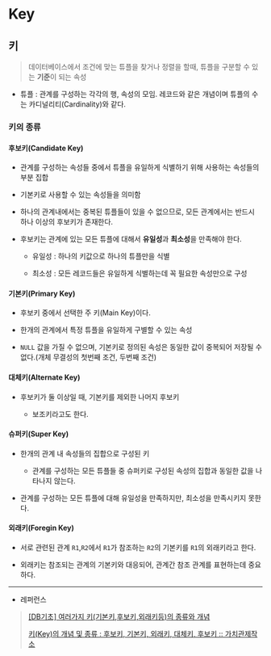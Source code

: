 # Key

## 키

> 데이터베이스에서 조건에 맞는 튜플을 찾거나 정렬을 할때, 튜플을 구분할 수 있는 **기준**이 되는 속성

- 튜플 : 관계를 구성하는 각각의 행, 속성의 모임. 레코드와 같은 개념이며 튜플의 수는 카디널리티(Cardinality)와 같다.

### 키의 종류

#### 후보키(Candidate Key)

-  관계를 구성하는 속성들 중에서 튜플을 유일하게 식별하기 위해 사용하는 속성들의 부분 집합
  
  - 기본키로 사용할 수 있는 속성들을 의미함

- 하나의 관계내에서는 중복된 튜플들이 있을 수 없으므로, 모든 관계에서는 반드시 하나 이상의 후보키가 존재한다.

- 후보키는 관계에 있는 모든 튜플에 대해서 **유일성**과 **최소성**을 만족해야 한다.
  
  - 유일성 : 하나의 키값으로 하나의 튜플만을 식별
  
  - 최소성 : 모든 레코드들은 유일하게 식별하는데 꼭 필요한 속성만으로 구성

#### 기본키(Primary Key)

- 후보키 중에서 선택한 주 키(Main Key)이다.

- 한개의 관계에서 특정 튜플을 유일하게 구별할 수 있는 속성

- `NULL` 값을 가질 수 없으며, 기본키로 정의된 속성은 동일한 값이 중복되어 저장될 수 없다.(개체 무결성의 첫번째 조건, 두번째 조건)

#### 대체키(Alternate Key)

- 후보키가 둘 이상일 때, 기본키를 제외한 나머지 후보키
  
  - 보조키라고도 한다.

#### 슈퍼키(Super Key)

- 한개의 관계 내 속성들의 집합으로 구성된 키
  
  - 관계를 구성하는 모든 튜플들 중 슈퍼키로 구성된 속성의 집합과 동일한 값을 나타나지 않는다.

- 관계를 구성하는 모든 튜플에 대해 유일성을 만족하지만, 최소성을 만족시키지 못한다.

#### 외래키(Foregin Key)

- 서로 관련된 관계 `R1`,`R2`에서 `R1`가 참조하는 `R2`의 기본키를 `R1`의 외래키라고 한다.

- 외래키는 참조되는 관계의 기본키와 대응되어, 관계간 참조 관계를 표현하는데 중요하다.

---

- 레퍼런스

> [[DB기초] 여러가지 키(기본키,후보키,외래키등)의 종류와 개념](https://coding-factory.tistory.com/220)
> 
> [키(Key)의 개념 및 종류 : 후보키, 기본키, 외래키, 대체키, 후보키 :: 가치관제작소](https://valuefactory.tistory.com/704)
